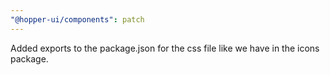 ```yaml
---
"@hopper-ui/components": patch
---
```


Added exports to the package.json for the css file like we have in the icons package.

